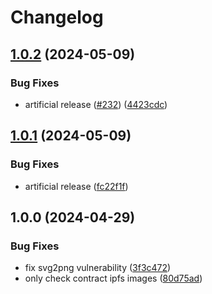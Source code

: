 # Changelog

## [1.0.2](https://github.com/aeternity/aepp-graffiti/compare/graffiti-server-v1.0.1...graffiti-server-v1.0.2) (2024-05-09)


### Bug Fixes

* artificial release ([#232](https://github.com/aeternity/aepp-graffiti/issues/232)) ([4423cdc](https://github.com/aeternity/aepp-graffiti/commit/4423cdcbf44d2d9871a38bd5ca7e23da5471b67c))

## [1.0.1](https://github.com/aeternity/aepp-graffiti/compare/graffiti-server-v1.0.0...graffiti-server-v1.0.1) (2024-05-09)


### Bug Fixes

* artificial release ([fc22f1f](https://github.com/aeternity/aepp-graffiti/commit/fc22f1f76d97e454eaea674afe7ede43590e6e67))

## 1.0.0 (2024-04-29)


### Bug Fixes

* fix svg2png vulnerability ([3f3c472](https://github.com/aeternity/aepp-graffiti/commit/3f3c472204422a707b02bd6c47a9f6ba0786dfce))
* only check contract ipfs images ([80d75ad](https://github.com/aeternity/aepp-graffiti/commit/80d75ad9bb382708427c59430d236af51654a73d))
